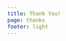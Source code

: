 ```yaml
---
title: Thank You!
page: thanks
footer: light
---
```


<script setup>
    import ThanksPage from "/src/pages/ThanksPage.vue";
</script>

<ThanksPage />

